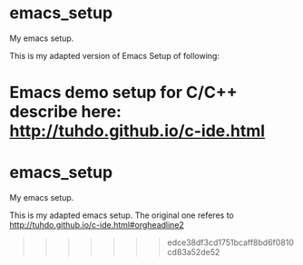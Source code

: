 # emacs_setup
My emacs setup.

This is my adapted version of Emacs Setup of following:

Emacs demo setup for C/C++ describe here: http://tuhdo.github.io/c-ide.html
=======
# emacs_setup
My emacs setup.

This is my adapted emacs setup. The original one referes to http://tuhdo.github.io/c-ide.html#orgheadline2
>>>>>>> edce38df3cd1751bcaff8bd6f0810cd83a52de52
